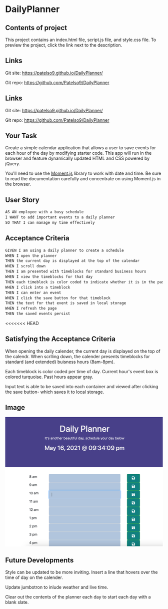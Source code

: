 # DailyPlanner

## Contents of project
This project contains an index.html file, script.js file, and style.css file. To preview the project, click the link next to the description.

## Links

Git site: https://patelso9.github.io/DailyPlanner/

Git repo: https://github.com/Patelso9/DailyPlanner


## Links

Git site: https://patelso9.github.io/DailyPlanner/

Git repo: https://github.com/Patelso9/DailyPlanner

## Your Task

Create a simple calendar application that allows a user to save events for each hour of the day by modifying starter code. This app will run in the browser and feature dynamically updated HTML and CSS powered by jQuery.

You'll need to use the [Moment.js](https://momentjs.com/) library to work with date and time. Be sure to read the documentation carefully and concentrate on using Moment.js in the browser.

## User Story

```md
AS AN employee with a busy schedule
I WANT to add important events to a daily planner
SO THAT I can manage my time effectively
```

## Acceptance Criteria

```md
GIVEN I am using a daily planner to create a schedule
WHEN I open the planner
THEN the current day is displayed at the top of the calendar
WHEN I scroll down
THEN I am presented with timeblocks for standard business hours
WHEN I view the timeblocks for that day
THEN each timeblock is color coded to indicate whether it is in the past, present, or future
WHEN I click into a timeblock
THEN I can enter an event
WHEN I click the save button for that timeblock
THEN the text for that event is saved in local storage
WHEN I refresh the page
THEN the saved events persist
```

<<<<<<< HEAD
## Satisfying the Acceptance Criteria

When opening the daily calender, the current day is displayed on the top of the calendr. 
When scrlling down, the calender presents timeblocks for standard (and extended) buisness hours (8am-8pm). 

Each timeblock is color coded per time of day. Current hour's event box is colored turquoise. Past hours appear gray. 

Input text is able to be saved into each container and viewed after clicking the save button- which saves it to local storage. 

## Image
<img src="./assets/img/ss.png">

## Future Developments
Style can be updated to be more inviting. Insert a line that hovers over the time of day on the calender. 

Update jumbotron to inlude weather and live time. 

Clear out the contents of the planner each day to start each day with a blank slate.  


